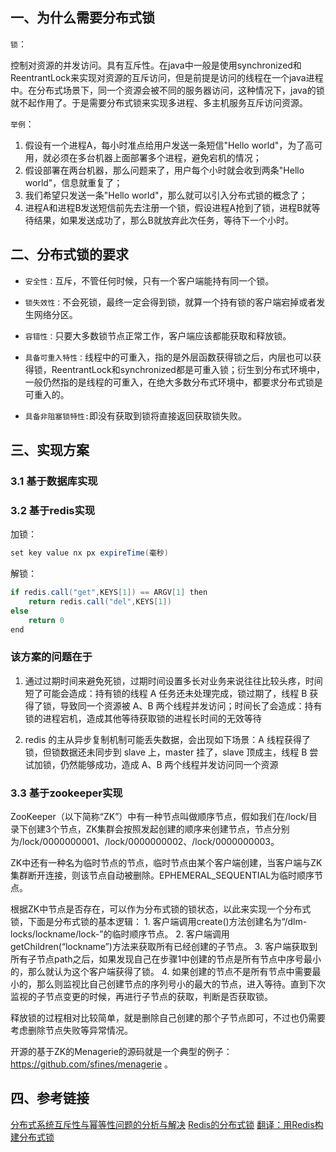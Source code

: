 ## 一、为什么需要分布式锁

`锁`：

​        控制对资源的并发访问。具有互斥性。在java中一般是使用synchronized和ReentrantLock来实现对资源的互斥访问，但是前提是访问的线程在一个java进程中。在分布式场景下，同一个资源会被不同的服务器访问，这种情况下，java的锁就不起作用了。于是需要分布式锁来实现多进程、多主机服务互斥访问资源。

`举例`：

1. 假设有一个进程A，每小时准点给用户发送一条短信"Hello world"，为了高可用，就必须在多台机器上面部署多个进程，避免宕机的情况；
2. 假设部署在两台机器，那么问题来了，用户每个小时就会收到两条"Hello world"，信息就重复了；
3. 我们希望只发送一条"Hello world"，那么就可以引入分布式锁的概念了；
4. 进程A和进程B发送短信前先去注册一个锁，假设进程A抢到了锁，进程B就等待结果，如果发送成功了，那么B就放弃此次任务，等待下一个小时。

## 二、分布式锁的要求

- `安全性：`互斥，不管任何时候，只有一个客户端能持有同一个锁。

- `锁失效性：`不会死锁，最终一定会得到锁，就算一个持有锁的客户端宕掉或者发生网络分区。

- `容错性：`只要大多数锁节点正常工作，客户端应该都能获取和释放锁。
- `具备可重入特性：`线程中的可重入，指的是外层函数获得锁之后，内层也可以获得锁，ReentrantLock和synchronized都是可重入锁；衍生到分布式环境中，一般仍然指的是线程的可重入，在绝大多数分布式环境中，都要求分布式锁是可重入的。
- `具备非阻塞锁特性:`即没有获取到锁将直接返回获取锁失败。

## 三、实现方案

### 3.1 基于数据库实现

### 3.2 基于redis实现

加锁：

```java
set key value nx px expireTime(毫秒) 
```

解锁：

```java
if redis.call("get",KEYS[1]) == ARGV[1] then
    return redis.call("del",KEYS[1])
else
    return 0
end
```



### 该方案的问题在于

1) 通过过期时间来避免死锁，过期时间设置多长对业务来说往往比较头疼，时间短了可能会造成：持有锁的线程 A 任务还未处理完成，锁过期了，线程 B 获得了锁，导致同一个资源被 A、B 两个线程并发访问；时间长了会造成：持有锁的进程宕机，造成其他等待获取锁的进程长时间的无效等待

2) redis 的主从异步复制机制可能丢失数据，会出现如下场景：A 线程获得了锁，但锁数据还未同步到 slave 上，master 挂了，slave 顶成主，线程 B 尝试加锁，仍然能够成功，造成 A、B 两个线程并发访问同一个资源

### 3.3 基于zookeeper实现

ZooKeeper（以下简称“ZK”）中有一种节点叫做顺序节点，假如我们在/lock/目录下创建3个节点，ZK集群会按照发起创建的顺序来创建节点，节点分别为/lock/0000000001、/lock/0000000002、/lock/0000000003。

ZK中还有一种名为临时节点的节点，临时节点由某个客户端创建，当客户端与ZK集群断开连接，则该节点自动被删除。EPHEMERAL_SEQUENTIAL为临时顺序节点。

根据ZK中节点是否存在，可以作为分布式锁的锁状态，以此来实现一个分布式锁，下面是分布式锁的基本逻辑： 1. 客户端调用create()方法创建名为“/dlm-locks/lockname/lock-”的临时顺序节点。 2. 客户端调用getChildren(“lockname”)方法来获取所有已经创建的子节点。 3. 客户端获取到所有子节点path之后，如果发现自己在步骤1中创建的节点是所有节点中序号最小的，那么就认为这个客户端获得了锁。 4. 如果创建的节点不是所有节点中需要最小的，那么则监视比自己创建节点的序列号小的最大的节点，进入等待。直到下次监视的子节点变更的时候，再进行子节点的获取，判断是否获取锁。

释放锁的过程相对比较简单，就是删除自己创建的那个子节点即可，不过也仍需要考虑删除节点失败等异常情况。

开源的基于ZK的Menagerie的源码就是一个典型的例子：https://github.com/sfines/menagerie 。

## 四、参考链接

[分布式系统互斥性与幂等性问题的分析与解决](https://tech.meituan.com/2016/09/29/distributed-system-mutually-exclusive-idempotence-cerberus-gtis.html)
[Redis的分布式锁](https://redis.io/topics/distlock)
[翻译：用Redis构建分布式锁](http://ifeve.com/redis-lock/)

